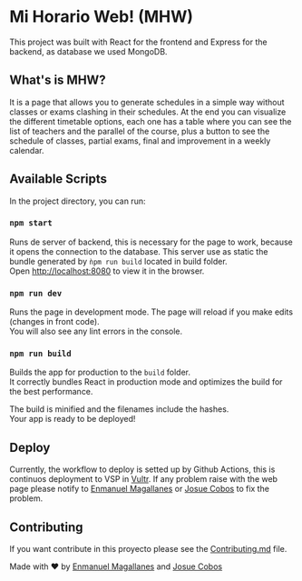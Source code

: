 # Mi Horario Web! (MHW)

This project was built with React for the frontend and Express for the backend, as database we used MongoDB. 

## What's is MHW?

It is a page that allows you to generate schedules in a simple way without classes or exams clashing in their schedules. At the end you can visualize the different timetable options, each one has a table where you can see the list of teachers and the parallel of the course, plus a button to see the schedule of classes, partial exams, final and improvement in a weekly calendar.


## Available Scripts

In the project directory, you can run:

### `npm start`

Runs de server of backend, this is necessary for the page to work, because it opens the connection to the database. This server use as static the bundle generated by `ǹpm run build` located in build folder.<br />
Open [http://localhost:8080](http://localhost:8080) to view it in the browser.

### `npm run dev`

Runs the page in development mode. The page will reload if you make edits (changes in front code).<br />
You will also see any lint errors in the console.

### `npm run build`

Builds the app for production to the `build` folder.<br />
It correctly bundles React in production mode and optimizes the build for the best performance.

The build is minified and the filenames include the hashes.<br />
Your app is ready to be deployed!


## Deploy

Currently, the workflow to deploy is setted up by Github Actions, this is continuos deployment to VSP in [Vultr](https://www.vultr.com). If any problem raise with the web page please notify to [Enmanuel Magallanes](https://github.com/enmanuel-mag) or [Josue Cobos](https://github.com/jcoboss) to fix the problem.


## Contributing

If you want contribute in this proyecto please see the [Contributing.md](./Contributing.md) file.


Made with ❤️ by [Enmanuel Magallanes](https://github.com/enmanuel-mag) and [Josue Cobos](https://github.com/jcoboss)
